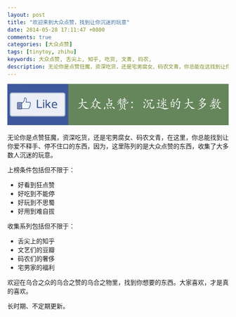 ```yaml
---
layout: post
title: "欢迎来到大众点赞，找到让你沉迷的玩意"
date: 2014-05-28 17:11:47 +0800
comments: true
categories: [大众点赞]
tags: [tinytoy, zhihu]
keywords: 大众点赞, 舌尖上, 知乎, 吃货, 文青, 码农, 
description: 无论你是点赞狂魔，资深吃货，还是宅男腐女、码农文青，你总能在这找到让你爱不释手的东西，因为这里陈列了大众点赞的东西，收集了大多数人沉迷的玩意。
---
```


![大众点赞](/images/2014/06/like_lessfun_about_title.png)

<!--more-->

无论你是点赞狂魔，资深吃货，还是宅男腐女、码农文青，在这里，你总能找到让你爱不释手、停不住口的东西，因为，这里陈列的是大众点赞的东西，收集了大多数人沉迷的玩意。

上榜条件包括但不限于：

* 好看到狂点赞
* 好吃到不能停
* 好玩到不思蜀
* 好用到难自拔

收集系列包括但不限于：

* 舌尖上的知乎
* 文艺们的豆瓣
* 码农们的奢侈
* 宅男家的福利

欢迎在乌合之众的乌合之赞的乌合之物里，找到你想要的东西。大家喜欢，才是真的喜欢。

长时期、不定期更新。